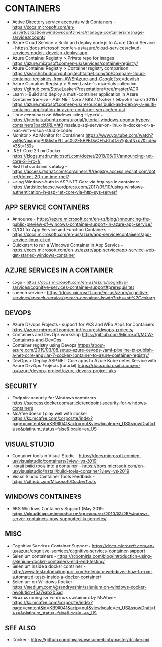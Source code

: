 # CONTAINERS

* Active Directory service accounts with Containers - https://docs.microsoft.com/en-us/virtualization/windowscontainers/manage-containers/manage-serviceaccounts
* Azure Cloud Service > Build and deploy node.js to Azure Cloud Service - <https://docs.microsoft.com/en-us/azure/cloud-services/cloud-services-nodejs-develop-deploy-app>
* Azure Container Registry > Private repo for images <https://azure.microsoft.com/en-us/services/container-registry/>
* Azure Container Registry > Container registry comparison <https://searchcloudcomputing.techtarget.com/tip/Compare-cloud-container-registries-from-AWS-Azure-and-Google?src=devfish>
* Azure Container Registry > Steve Lasker's materials collection <https://github.com/SteveLasker/Presentations/tree/master/ACR>
* Learn > Build and deploy a multi-container application in Azure Container Service - ASP.NET Core / K8S / Docker / (ebook)(march 2018) https://azure.microsoft.com/en-us/resources/build-and-deploy-a-multi-container-application-in-azure-container-service/en-us/
* Linux containers on Windows using HyperV - https://tutorials.ubuntu.com/tutorial/tutorial-windows-ubuntu-hyperv-containers?backURL=/#0
mashup-sql-server-on-linux-in-docker-on-a-mac-with-visual-studio-code/
* Monitor > Az Monitor for Containers <https://www.youtube.com/watch?v=RjsNmapggPU&list=PLLasX02E8BPBDxOHaJGottZuYg5afNxp7&index=3&t=150s>
* .NET Core 2.1 on Docker <https://blogs.msdn.microsoft.com/dotnet/2018/05/07/announcing-net-core-2-1-rc-1/>
* Red Hat container catalog - https://access.redhat.com/containers/#/registry.access.redhat.com/dotnet/dotnet-20-runtime-rhel7
* Using Windows Auth in ASP.NET Core via http.sys in containers - https://artisticcheese.wordpress.com/2017/09/10/using-windows-authentication-in-asp-net-core-via-http-sys-server/

## APP SERVICE CONTAINERS

* Announce - https://azure.microsoft.com/en-us/blog/announcing-the-public-preview-of-windows-container-support-in-azure-app-service/
* CI/CD for App Service and Function Containers - https://docs.microsoft.com/en-us/azure/app-service/containers/app-service-linux-ci-cd
* Quickstart to run a Windows Container in App Service - https://docs.microsoft.com/en-us/azure/app-service/app-service-web-get-started-windows-container

## AZURE SERVICES IN A CONTAINER

* cogs - https://docs.microsoft.com/en-us/azure/cognitive-services/cognitive-services-container-support#prerequisites
* speech service - https://docs.microsoft.com/en-us/azure/cognitive-services/speech-service/speech-container-howto?tabs=stt%2Ccsharp

## DEVOPS

* Azure Devops Projects - support for AKS and WEb Apps for Containers <https://azure.microsoft.com/en-in/features/devops-projects/>
* Containers and DevOps workshop <https://github.com/Microsoft/MCW-Containers-and-DevOps>
* Container registry using Devops <https://about-azure.com/2019/03/08/setup-azure-devops-yaml-pipeline-to-publish-a-net-core-angular-7-docker-container-to-azure-container-registry/>
* DevOps > Deploy ASP.NET Core apps to Azure Kubernetes Service with Azure DevOps Projects (tutorial) <https://docs.microsoft.com/en-us/azure/devops-project/azure-devops-project-aks>

## SECURITY

* Endpoint security for Windows containers <https://success.docker.com/article/endpoint-security-for-windows-containers>
* McAfee doesn't play well with docker <https://kc.mcafee.com/corporate/index?page=content&id=KB90041&actp=null&viewlocale=en_US&showDraft=false&platinum_status=false&locale=en_US>

## VISUAL STUDIO

* Container tools in Visual Studio - https://docs.microsoft.com/en-us/visualstudio/containers/?view=vs-2019
* Install build tools into a container - https://docs.microsoft.com/en-us/visualstudio/install/build-tools-container?view=vs-2019
* Visual Studio Container Tools Feedback - https://github.com/Microsoft/DockerTools

## WINDOWS CONTAINERS

* AKS Windows Containers Support (May 2019) <https://cloudblogs.microsoft.com/opensource/2019/03/25/windows-server-containers-now-supported-kubernetes/>

## MISC

* Cognitive Services Container Support - https://docs.microsoft.com/en-us/azure/cognitive-services/cognitive-services-container-support
* Selenium containers - https://robotninja.com/blog/introduction-using-selenium-docker-containers-end-end-testing/
* Selenium inside a docker container - http://www.testautomationguru.com/selenium-webdriver-how-to-run-automated-tests-inside-a-docker-container/
* Selenium on Windows Docker - https://medium.com/@aandryashin/selenium-on-windows-docker-revolution-f5a7eab205ad
* Virus scanning for win/linux containers by McAfee - https://kc.mcafee.com/corporate/index?page=content&id=KB90041&actp=null&viewlocale=en_US&showDraft=false&platinum_status=false&locale=en_US

## SEE ALSO

* Docker - https://github.com/jhealy/awesome/blob/master/docker.md
